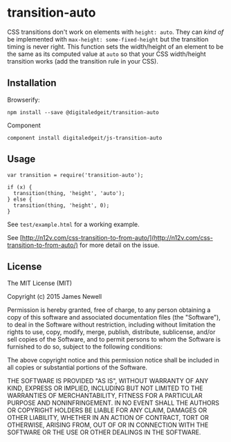 # transition-auto

CSS transitions don't work on elements with `height: auto`. They can *kind of* be implemented with `max-height: some-fixed-height`
but the transition timing is never right. This function sets the width/height of an element to be the same as its computed
value at `auto` so that your CSS width/height transition works (add the transition rule in your CSS).

## Installation

Browserify:
 
    npm install --save @digitaledgeit/transition-auto
  
Component

    component install digitaledgeit/js-transition-auto

## Usage

    var transition = require('transition-auto');

    if (x) {
      transition(thing, 'height', 'auto');
    } else {
      transition(thing, 'height', 0);
    }

See `test/example.html` for a working example.

See [http://n12v.com/css-transition-to-from-auto/](http://n12v.com/css-transition-to-from-auto/) for more detail on the issue.

## License

The MIT License (MIT)

Copyright (c) 2015 James Newell

Permission is hereby granted, free of charge, to any person obtaining a copy of this software and associated documentation files (the "Software"), to deal in the Software without restriction, including without limitation the rights to use, copy, modify, merge, publish, distribute, sublicense, and/or sell copies of the Software, and to permit persons to whom the Software is furnished to do so, subject to the following conditions:

The above copyright notice and this permission notice shall be included in all copies or substantial portions of the Software.

THE SOFTWARE IS PROVIDED "AS IS", WITHOUT WARRANTY OF ANY KIND, EXPRESS OR IMPLIED, INCLUDING BUT NOT LIMITED TO THE WARRANTIES OF MERCHANTABILITY, FITNESS FOR A PARTICULAR PURPOSE AND NONINFRINGEMENT. IN NO EVENT SHALL THE AUTHORS OR COPYRIGHT HOLDERS BE LIABLE FOR ANY CLAIM, DAMAGES OR OTHER LIABILITY, WHETHER IN AN ACTION OF CONTRACT, TORT OR OTHERWISE, ARISING FROM, OUT OF OR IN CONNECTION WITH THE SOFTWARE OR THE USE OR OTHER DEALINGS IN THE SOFTWARE.